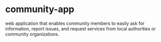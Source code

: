 # community-app
web application that enables community members to easily ask for information, report issues, and request services from local authorities or community organizations. 
